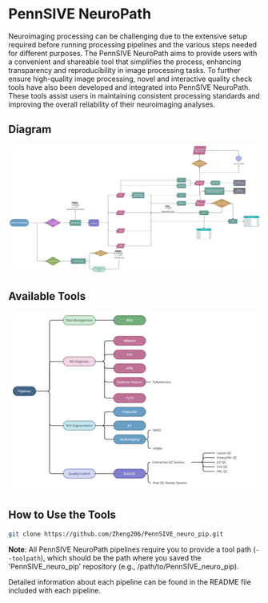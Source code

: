 # PennSIVE NeuroPath
Neuroimaging processing can be challenging due to the extensive setup required before running processing pipelines and the various steps needed for different purposes. The PennSIVE NeuroPath aims to provide users with a convenient and shareable tool that simplifies the process, enhancing transparency and reproducibility in image processing tasks. To further ensure high-quality image processing, novel and interactive quality check tools have also been developed and integrated into PennSIVE NeuroPath. These tools assist users in maintaining consistent processing standards and improving the overall reliability of their neuroimaging analyses.

## Diagram
![Diagram](/figure/PennSIVE_NeuroPath.jpg)

## Available Tools
![Tool](/figure/NeuroPIP.png)

## How to Use the Tools
```bash
git clone https://github.com/Zheng206/PennSIVE_neuro_pip.git

```

**Note**: All PennSIVE NeuroPath pipelines require you to provide a tool path (`--toolpath`), which should be the path where you saved the 'PennSIVE_neuro_pip' repository (e.g., /path/to/PennSIVE_neuro_pip).

Detailed information about each pipeline can be found in the README file included with each pipeline.